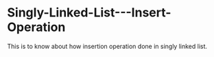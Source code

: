 # Singly-Linked-List---Insert-Operation
This is to know about how insertion operation done in singly linked list.
